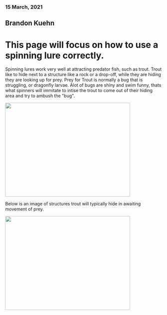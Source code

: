 <h3>15 March, 2021</h3>
<h2>Brandon Kuehn</h2>
<h1> This page will focus on how to use a spinning lure correctly. </h1>

<p> Spinning lures work very well at attracting predator fish, such as trout.  Trout like to hide next to a structure like a rock or a drop-off, while they are hiding they are looking up for prey.  Prey for Trout is normally a bug that is struggling, or dragonfly larvae.  Alot of bugs are shiny and swim funny, thats what spinners will immitate to intise the trout to come out of their hiding area and try to ambush the "bug". </p>
<p><img src=https://cdn3.volusion.com/mshnk.xodmr/v/vspfiles/photos/PantherMartinHolo-2.jpg?v-cache=1388216515 width= 400 height= 300></p>
<p> Below is an image of structures trout will typically hide in awaiting movement of prey.</p>
<p><img src=https://user-images.githubusercontent.com/79542721/111178075-6c048900-8570-11eb-9e54-a81965a21abf.jpg width= 400 height= 300></p>
